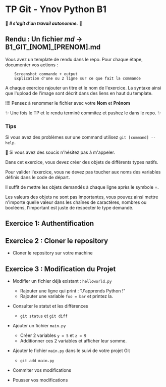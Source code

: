 # TP Git - Ynov Python B1

:see_no_evil: _**Il s'agit d'un travail autonomne.**_ :speak_no_evil:

## **Rendu :** Un fichier _md_ ->  B1_GIT_[NOM]\_[PRENOM].md

Vous avez un template de rendu dans le repo. 
Pour chaque étape, documenter vos actions : 

        Screenshot commande + output
        Explication d'une ou 2 ligne sur ce que fait la commande
        
A chaque exercice rajouter un titre et le nom de l'exercice. La syntaxe ainsi que l'upload de l'image sont décrit dans des liens en haut du template.

:bangbang::bangbang: Pensez à renommer le fichier avec votre **Nom** et **Prénom**

:sparkles: Une fois le TP et le rendu terminé commitez et pushez le dans le repo. :sparkles:
  
### Tips   
Si vous avez des problèmes sur une command utilisez `git [command] --help`.

:raising_hand: Si vous avez des soucis n'hésitez pas à m'appeler. 
 
 
Dans cet exercice, vous devez créer des objets de différents types natifs.

Pour valider l'exercice, vous ne devez pas toucher aux noms des variables définis dans le code de départ.

Il suffit de mettre les objets demandés à chaque ligne après le symbole =.

Les valeurs des objets ne sont pas importantes, vous pouvez ainsi mettre n'importe quelle valeur dans les chaînes de caractères, nombres ou booléens, l'important est juste de respecter le type demandé.

 
## Exercice 1: Authentification




## Exercice 2 : Cloner le repository

- Cloner le repository sur votre machine

## Exercice 3 : Modification du Projet

- Modifier un fichier déjà existant : `helloworld.py`
  - Rajouter une ligne qui print : "J'apprends Python !"
  - Rajouter une variable `foo = bar` et printez la. 

- Consulter le statut et les différences
  - `git status` et `git diff` 
- Ajouter un fichier `main.py` 
  - Créer 2 variables `y = 5` et `z = 9`
  - Additionner ces 2 variables et afficher leur somme.
- Ajouter le fichier `main.py` dans le suivi de votre projet Git 
  - `git add main.py` 
- Commiter vos modifications
- Pousser vos modifications

